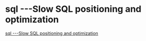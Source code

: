# sql ---Slow SQL positioning and optimization
[sql ---Slow SQL positioning and optimization](https://aiwithcloud.com/2022/09/19/sql____slow_sql_positioning_and_optimization/)